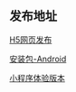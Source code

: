 ## 发布地址

[H5网页发布](https://www.forwardforever.top/uni-spring-boot)

[安装包-Android](https://www.forwardforever.top/files/uni-spring-boot.apk)

[小程序体验版本](https://open.weixin.qq.com/sns/getexpappinfo?appid=wxc28561887cb0a65d&path=pages%2Flogin%2Findex.html&key=&uin=&scene=30&version=63090c11#wechat-redirect)
